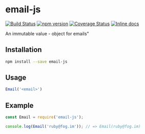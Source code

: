# email-js
[![Build Status](https://travis-ci.org/bash/email-js.svg?branch=master)](https://travis-ci.org/bash/email-js) 
[![npm version](https://badge.fury.io/js/email-js.svg)](https://badge.fury.io/js/email-js)
[![Coverage Status](https://coveralls.io/repos/bash/email-js/badge.svg?branch=master&service=github)](https://coveralls.io/github/bash/email-js?branch=master)
[![Inline docs](http://inch-ci.org/github/bash/email-js.svg?branch=master&style=shields)](http://inch-ci.org/github/bash/email-js)

An immutable value - object for emails"

## Installation

```bash
npm install --save email-js
```

## Usage

```javascript  
Email('<email>')
```

## Example

```javascript
const Email = require('email-js');

console.log(Email('ruby@fog.im')); // => Email(ruby@fog.im)
```
